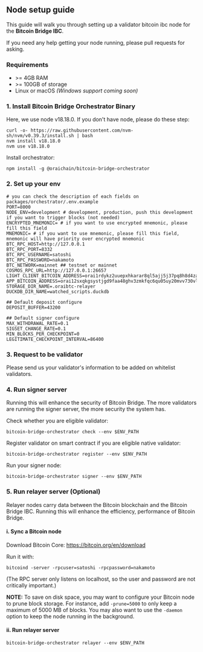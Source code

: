 ## Node setup guide

This guide will walk you through setting up a validator bitcoin ibc node for the **Bitcoin Bridge IBC**.

If you need any help getting your node running, please pull requests for asking.

### Requirements

- &gt;= 4GB RAM
- &gt;= 100GB of storage
- Linux or macOS _(Windows support coming soon)_

### 1. Install Bitcoin Bridge Orchestrator Binary

Here, we use node v18.18.0. If you don't have node, please do these step:

```
curl -o- https://raw.githubusercontent.com/nvm-sh/nvm/v0.39.3/install.sh | bash
nvm install v18.18.0
nvm use v18.18.0
```

Install orchestrator:

```
npm install -g @oraichain/bitcoin-bridge-orchestrator
```

### 2. Set up your env

```
# you can check the description of each fields on packages/orchestrator/.env.example
PORT=8000
NODE_ENV=development # development, production, push this development if you want to trigger blocks (not needed)
ENCRYPTED_MNEMONIC= # if you want to use encrypted mnemonic, please fill this field
MNEMONIC= # if you want to use mnemonic, please fill this field, mnemonic will have priority over encrypted mnemonic
BTC_RPC_HOST=http://127.0.0.1
BTC_RPC_PORT=8332
BTC_RPC_USERNAME=satoshi
BTC_RPC_PASSWORD=nakamoto
BTC_NETWORK=mainnet ## testnet or mainnet
COSMOS_RPC_URL=http://127.0.0.1:26657
LIGHT_CLIENT_BITCOIN_ADDRESS=orai1rdykz2uuepxhkarar8ql5ajj5j37pq8h8d4zarvgx2s8pg0af37qucldna
APP_BITCOIN_ADDRESS=orai12sxqkgsystjgd9faa48ghv3zmkfqc6qu05uy20mvv730vlzkpvls5zqxuz
STORAGE_DIR_NAME=.oraibtc-relayer
DUCKDB_DIR_NAME=watched_scripts.duckdb

## Default deposit configure
DEPOSIT_BUFFER=43200

## Default signer configure
MAX_WITHDRAWAL_RATE=0.1
SIGSET_CHANGE_RATE=0.1
MIN_BLOCKS_PER_CHECKPOINT=0
LEGITIMATE_CHECKPOINT_INTERVAL=86400
```

### 3. Request to be validator

Please send us your validator's information to be added on whitelist validators.

### 4. Run signer server

Running this will enhance the security of Bitcoin Bridge. The more validators are running the signer server, the more security the system has.

Check whether you are eligible validator:

```
bitcoin-bridge-orchestrator check --env $ENV_PATH
```

Register validator on smart contract if you are eligible native validator:

```
bitcoin-bridge-orchestrator register --env $ENV_PATH
```

Run your signer node:

```
bitcoin-bridge-orchestrator signer --env $ENV_PATH
```

### 5. Run relayer server (Optional)

Relayer nodes carry data between the Bitcoin blockchain and the Bitcoin Bridge IBC. Running this will enhance the efficiency, performance of Bitcoin Bridge.

#### i. Sync a Bitcoin node

Download Bitcoin Core: https://bitcoin.org/en/download

Run it with:

```
bitcoind -server -rpcuser=satoshi -rpcpassword=nakamoto
```

(The RPC server only listens on localhost, so the user and password are not critically important.)

**NOTE:** To save on disk space, you may want to configure your Bitcoin node to prune block storage. For instance, add `-prune=5000` to only keep a maximum of 5000 MB of blocks. You may also want to use the `-daemon` option to keep the node running in the background.

#### ii. Run relayer server

```
bitcoin-bridge-orchestrator relayer --env $ENV_PATH
```
